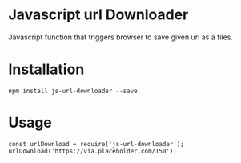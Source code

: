 # Javascript url Downloader

Javascript function that triggers browser to save given url as a files.

# Installation

    npm install js-url-downloader --save

# Usage

    const urlDownload = require('js-url-downloader');
    urlDownload('https://via.placeholder.com/150');

